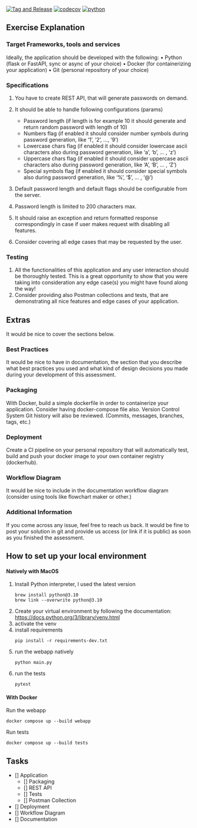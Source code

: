 [![Tag and Release](https://github.com/zhavir/python-tech-assessment/actions/workflows/auto-tag-and-release.yml/badge.svg?branch=main)](https://github.com/zhavir/python-tech-assessment/actions/workflows/auto-tag-and-release.yml)
[![codecov](https://codecov.io/gh/zhavir/python-tech-assessment/branch/main/graph/badge.svg?token=3N66CLB1ZE)](https://codecov.io/gh/zhavir/python-tech-assessment)
[![python](https://img.shields.io/badge/python-3.10-2334D058)](https://img.shields.io/badge/python-3.10-2334D058)
## Exercise Explanation
### Target Frameworks, tools and services
Ideally, the application should be developed with the following:
• Python (flask or FastAPI, sync or async of your choice)
• Docker (for containerizing your application)
• Git (personal repository of your choice)
### Specifications
1. You have to create REST API, that will generate passwords on demand.
2. It should be able to handle following configurations (params)
   * Password length (if length is for example 10 it should generate and return
   random password with length of 10)
   * Numbers flag (if enabled it should consider number symbols during password
   generation, like ‘1’, ‘2’, ..., ‘9’)
   * Lowercase chars flag (if enabled it should consider lowercase ascii characters
   also during password generation, like ‘a’, ‘b’, ... , ‘z’)
   * Uppercase chars flag (if enabled it should consider uppercase ascii characters
   also during password generation, like ‘A’, ‘B’, ... , ‘Z’)
   * Special symbols flag (if enabled it should consider special symbols also during
   password generation, like ‘%’, ‘$’, ... , ‘@’)

3. Default password length and default flags should be configurable from the server.
4. Password length is limited to 200 characters max.
5. It should raise an exception and return formatted response correspondingly in case if
user makes request with disabling all features.
6. Consider covering all edge cases that may be requested by the user.
### Testing 
1. All the functionalities of this application and any user interaction should be
thoroughly tested. This is a great opportunity to show that you were taking into
consideration any edge case(s) you might have found along the way!
2. Consider providing also Postman collections and tests, that are demonstrating all
nice features and edge cases of your application.
## Extras
It would be nice to cover the sections below.
### Best Practices
It would be nice to have in documentation, the section that you describe what best
practices you used and what kind of design decisions you made during your development of
this assessment.
### Packaging
With Docker, build a simple dockerfile in order to containerize your application. Consider
having docker-compose file also.
Version Control System
Git history will also be reviewed. (Commits, messages, branches, tags, etc.)
### Deployment
Create a CI pipeline on your personal repository that will automatically test, build and push
your docker image to your own container registry (dockerhub).
### Workflow Diagram
It would be nice to include in the documentation workflow diagram (consider using tools
like flowchart maker or other.)
### Additional Information
If you come across any issue, feel free to reach us back. It would be fine to post your solution
in git and provide us access (or link if it is public) as soon as you finished the assessment.

## How to set up your local environment
#### Natively with MacOS
1. Install Python interpreter, I used the latest version
    ``` shell
    brew install python@3.10
    brew link --overwrite python@3.10
    ```
2. Create your virtual environment by following the documentation:
https://docs.python.org/3/library/venv.html
3. activate the venv
4. install requirements
    ``` shell
    pip install -r requirements-dev.txt
    ```
5. run the webapp natively
    ``` shell
   python main.py
    ```
6. run the tests
    ``` shell
   pytest
    ```
#### With Docker
Run the webapp 
```shell
docker compose up --build webapp
```

Run tests
```shell
docker compose up --build tests
```

## Tasks

- [] Application
  - [] Packaging
  - [] REST API
  - [] Tests
  - [] Postman Collection
- [] Deployment
- [] Workflow Diagram
- [] Documentation